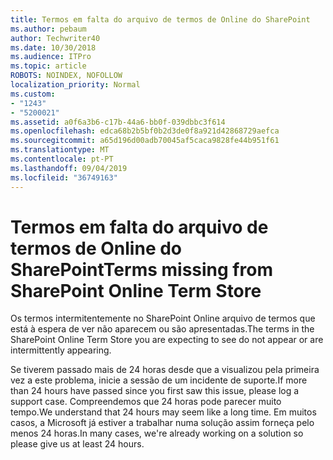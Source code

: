 ```yaml
---
title: Termos em falta do arquivo de termos de Online do SharePoint
ms.author: pebaum
author: Techwriter40
ms.date: 10/30/2018
ms.audience: ITPro
ms.topic: article
ROBOTS: NOINDEX, NOFOLLOW
localization_priority: Normal
ms.custom:
- "1243"
- "5200021"
ms.assetid: a0f6a3b6-c17b-44a6-bb0f-039dbbc3f614
ms.openlocfilehash: edca68b2b5bf0b2d3de0f8a921d42868729aefca
ms.sourcegitcommit: a65d196d00adb70045af5caca9828fe44b951f61
ms.translationtype: MT
ms.contentlocale: pt-PT
ms.lasthandoff: 09/04/2019
ms.locfileid: "36749163"
---
```

# <a name="terms-missing-from-sharepoint-online-term-store"></a><span data-ttu-id="7578e-102">Termos em falta do arquivo de termos de Online do SharePoint</span><span class="sxs-lookup"><span data-stu-id="7578e-102">Terms missing from SharePoint Online Term Store</span></span>

<span data-ttu-id="7578e-103">Os termos intermitentemente no SharePoint Online arquivo de termos que está à espera de ver não aparecem ou são apresentadas.</span><span class="sxs-lookup"><span data-stu-id="7578e-103">The terms in the SharePoint Online Term Store you are expecting to see do not appear or are intermittently appearing.</span></span>
  
<span data-ttu-id="7578e-104">Se tiverem passado mais de 24 horas desde que a visualizou pela primeira vez a este problema, inicie a sessão de um incidente de suporte.</span><span class="sxs-lookup"><span data-stu-id="7578e-104">If more than 24 hours have passed since you first saw this issue, please log a support case.</span></span> <span data-ttu-id="7578e-105">Compreendemos que 24 horas pode parecer muito tempo.</span><span class="sxs-lookup"><span data-stu-id="7578e-105">We understand that 24 hours may seem like a long time.</span></span> <span data-ttu-id="7578e-106">Em muitos casos, a Microsoft já estiver a trabalhar numa solução assim forneça pelo menos 24 horas.</span><span class="sxs-lookup"><span data-stu-id="7578e-106">In many cases, we're already working on a solution so please give us at least 24 hours.</span></span>
  